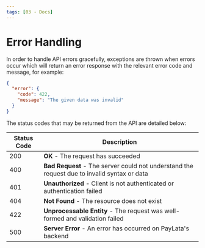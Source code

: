 ```yaml
---
tags: [03 - Docs]
---
```


# Error Handling

In order to handle API errors gracefully, exceptions are thrown when errors occur which will return an error response with the relevant error code and message, for example:

```json
{
  "error": {
    "code": 422,
    "message": "The given data was invalid"
  }
}
```

The status codes that may be returned from the API are detailed below:

| Status Code | Description                                                                                 |
| ----------- | ------------------------------------------------------------------------------------------- |
| 200         | **OK** - The request has succeeded                                                          |
| 400         | **Bad Request** - The server could not understand the request due to invalid syntax or data |
| 401         | **Unauthorized** - Client is not authenticated or authentication failed                     |
| 404         | **Not Found** - The resource does not exist                                                 |
| 422         | **Unprocessable Entity** - The request was well-formed and validation failed                |
| 500         | **Server Error** - An error has occurred on PayLata's backend                               |
